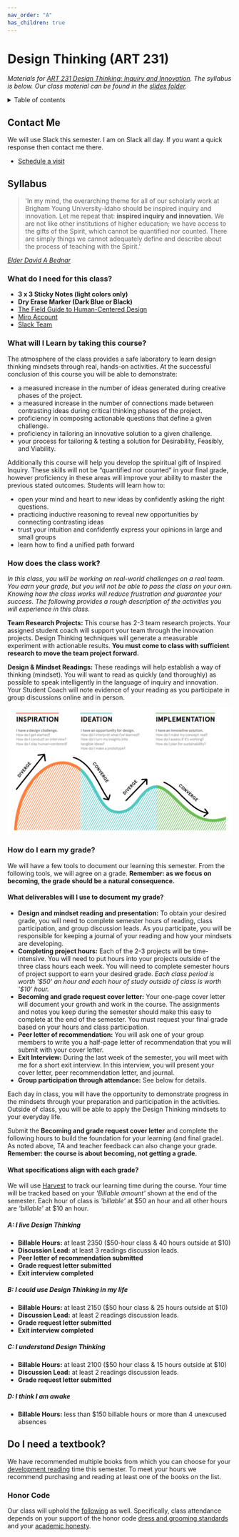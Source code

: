 ```yaml
---
nav_order: "A"
has_children: true
---
```


# Design Thinking (ART 231)

_Materials for [ART 231 Design Thinking: Inquiry and Innovation](https://www.byui.edu/catalog#/courses/4y-bP3lnjb?bc=true&bcCurrent=&bcCurrent=Design%20Thinking%3A%20Inquiry%20and%20Innovation&bcItemType=courses). The syllabus is below. Our class material can be found in the [slides folder](slides/index.md)._

<details markdown="block">
  <summary>
    Table of contents
  </summary>
  {: .text-delta }
1. TOC
{:toc}
</details>

## Contact Me

We will use Slack this semester.  I am on Slack all day.  If you want a quick response then contact me there.  

- [Schedule a visit](https://byuidatascience.github.io/visit/hathaway/)

## Syllabus

> 'In my mind, the overarching theme for all of our scholarly work at Brigham Young University-Idaho should be inspired inquiry and innovation. Let me repeat that: **inspired inquiry and innovation**. We are not like other institutions of higher education; we have access to the gifts of the Spirit, which cannot be quantified nor counted. There are simply things we cannot adequately define and describe about the process of teaching with the Spirit.'

_[Elder David A Bednar](http://www2.byui.edu/Presentations/Transcripts/Devotionals/2001_09_18_Eyring.htm)_

### What do I need for this class?

- __3 x 3 Sticky Notes (light colors only)__
- __Dry Erase Marker (Dark Blue or Black)__
- [The Field Guide to Human-Centered Design](https://www.designkit.org/resources/1)
- [Miro Account](https://miro.com/)
- [Slack Team](byuidss.slack.com)

### What will I Learn by taking this course?

The atmosphere of the class provides a safe laboratory to learn design thinking mindsets through real, hands-on activities. At the successful conclusion of this course you will be able to demonstrate:

- a measured increase in the number of ideas generated during creative phases of the project.
- a measured increase in the number of connections made between contrasting ideas during critical thinking phases of the project.
- proficiency in composing actionable questions that define a given challenge.
- proficiency in tailoring an innovative solution to a given challenge.
- your process for tailoring & testing a solution for Desirability, Feasibly, and Viability.

Additionally this course will help you develop the spiritual gift of Inspired Inquiry. These skills will not be “quantified nor counted” in your final grade, however proficiency in these areas will improve your ability to master the previous stated outcomes. Students will learn how to:

- open your mind and heart to new ideas by confidently asking the right questions.
- practicing inductive reasoning to reveal new opportunities by connecting contrasting ideas
- trust your intuition and confidently express your opinions in large and small groups
- learn how to find a unified path forward

### How does the class work?

*In this class, you will be working on real-world challenges on a real team. You earn your grade, but you will not be able to pass the class on your own. Knowing how the class works will reduce frustration and guarantee your success. The following provides a rough description of the activities you will experience in this class.*

**Team Research Projects:** This course has 2-3 team research projects. Your assigned student coach will support your team through the innovation projects. Design Thinking techniques will generate a measurable experiment with actionable results. **You must come to class with sufficient research to move the team project forward.**

**Design & Mindset Readings:** These readings will help establish a way of thinking (mindset). You will want to read as quickly (and thoroughly) as possible to speak intelligently in the language of inquiry and innovation. Your Student Coach will note evidence of your reading as you participate in group discussions online and in person.

![](/img/condiv_process.png)

### How do I earn my grade?

We will have a few tools to document our learning this semester. From the following tools, we will agree on a grade. **Remember: as we focus on becoming, the grade should be a natural consequence.**

#### What deliverables will I use to document my grade?

- **Design and mindset reading and presentation:** To obtain your desired grade, you will need to complete semester hours of reading, class participation, and group discussion leads. As you participate, you will be responsible for keeping a journal of your reading and how your mindsets are developing.
- **Completing project hours:** Each of the 2-3 projects will be time-intensive. You will need to put hours into your projects outside of the three class hours each week. You will need to complete semester hours of project support to earn your desired grade. *Each class period is worth '\$50' an hour and each hour of study outside of class is worth '\$10' hour.*
- **Becoming and grade request cover letter:** Your one-page cover letter will document your growth and work in the course. The assignments and notes you keep during the semester should make this easy to complete at the end of the semester. You must request your final grade based on your hours and class participation.
- **Peer letter of recommendation:** You will ask one of your group members to write you a half-page letter of recommendation that you will submit with your cover letter.
- **Exit Interview:** During the last week of the semester, you will meet with me for a short exit interview. In this interview, you will present your cover letter, peer recommendation letter, and journal.
- **Group participation through attendance:** See below for details.

Each day in class, you will have the opportunity to demonstrate progress in the mindsets through your preparation and participation in the activities. Outside of class, you will be able to apply the Design Thinking mindsets to your everyday life. 

Submit the **Becoming and grade request cover letter** and complete the following hours to build the foundation for your learning (and final grade). As noted above, TA and teacher feedback can also change your grade. **Remember: the course is about becoming, not getting a grade.**

#### What specifications align with each grade?

We will use [Harvest](https://byui.harvestapp.com/) to track our learning time during the course.  Your time will be tracked based on your _'Billable amount'_ shown at the end of the semester.  Each hour of class is _'billable'_ at \$50 an hour and all other hours are _'billable'_ at \$10 an hour.

##### A: I live Design Thinking

- **Billable Hours:** at least 2350 (\$50-hour class & 40 hours outside at \$10)
- **Discussion Lead:** at least 3 readings discussion leads.
- __Peer letter of recommendation submitted__
- __Grade request letter submitted__
- __Exit interview completed__

##### B: I could use Design Thinking in my life

- **Billable Hours:** at least 2150 (\$50 hour class & 25 hours outside at \$10)
- **Discussion Lead:** at least 2 readings discussion leads.
- __Grade request letter submitted__
- __Exit interview completed__

##### C: I understand Design Thinking

- **Billable Hours:** at least 2100 (\$50 hour class & 15 hours outside at \$10)
- **Discussion Lead:** at least 2 readings discussion leads.
- __Grade request letter submitted__

##### D: I think I am awake

- **Billable Hours:** less than \$150 billable hours or more than 4 unexcused absences

## Do I need a textbook?

We have recommended multiple books from which you can choose for your [development reading](readings/index.md) time this semester. To meet your hours we recommend purchasing and reading at least one of the books on the list.

### Honor Code

Our class will uphold the [following](http://www.byui.edu/mathematics/policies) as well. Specifically, class attendance depends on your support of the honor code [dress and grooming standards](http://www.byui.edu/student-honor-office/ces-honor-code/dress-and-grooming) and your [academic honesty](http://www.byui.edu/student-honor-office/ces-honor-code/academic-honesty).



